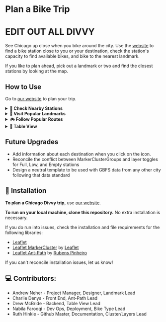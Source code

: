 # Plan a Bike Trip

# EDIT OUT ALL DIVVY

See Chicago up close when you bike around the city. Use the [website](https://ruthhinkle.github.io/project-2/index.html) to find a bike station close to you or your destination, check the station's capacity to find available bikes, and bike to the nearest landmark. 

If you like to plan ahead, pick out a landmark or two and find the closest stations by looking at the map. 

## How to Use
Go to [our website](https://ruthhinkle.github.io/project-2/index.html) to plan your trip.

<details> <summary markdown="span"><strong> 📍 Check Nearby Stations</strong></summary>
  To find a bike, check nearby stations and look at their status to see if there are bikes available. Light-blue pins indicate  stations full of bikes, dark-blue pins indicate stations with less than 5 bikes, and red pins indicate empty stations. When you're done with your ride, red stations are great place to drop off your bike.
</details>

<details> <summary markdown="span"><strong> 🗽 Visit Popular Landmarks</strong></summary>
    To add popular Chicago landmarks to the map, select the "Landmarks" layer view in the top right corner of the map. Zoom in to see nearby stations for bike pick-up or drop-off. You can click on Landmark pins to see their names.
</details>

<details> <summary markdown="span"><strong> 🚲 Follow Popular Routes</strong></summary>
    To add popular Chicago landmarks to the map, select the "Landmarks" layer view in the top right corner of the map. Zoom in to see nearby stations for bike pick-up or drop-off. You can click on Landmark pins to see their names.
</details>

<details> <summary markdown="span"><strong>🔎 Table View</strong></summary>
    Navigate to the (table tab)[https://ruthhinkle.github.io/project-2/table] for a different view! You can search a street name to locate all of the stations on that street."
</details>


## Future Upgrades
* Add information about each destination when you click on the icon. 
* Reconcile the conflict between MarkerClusterGroups and layer toggles for Full, Low, and Empty stations
* Design a neutral template to be used with GBFS data from any other city following that data standard

## 📁 Installation
<strong>To plan a Chicago Divvy trip</strong>, use [our website](https://ruthhinkle.github.io/project-2/index.html).

<strong>To run on your local machine, clone this repository.</strong> No extra installation is necessary.

If you do run into issues, check the installation and file requirements for the following libraries: 
* [Leaflet](https://leafletjs.com/)
* [Leaflet MarkerCluster](https://github.com/Leaflet/Leaflet.markercluster) by [Leaflet](https://github.com/Leaflet)
* [Leaflet Ant-Path](https://github.com/rubenspgcavalcante/leaflet-ant-path) by [Rubens Pinheiro](https://github.com/rubenspgcavalcante)

If you can't reconcile installation issues, let us know!  


## 💻 Contributors:
* Andrew Neher - Project Manager, Designer, Landmark Lead
* Charlie Denys - Front End, Ant-Path Lead
* Drew McBride - Backend, Table View Lead
* Nabila Farooqi - Dev Ops, Deployment, Bike Type Lead
* Ruth Hinkle - Github Master, Documentation, Cluster/Layers Lead
